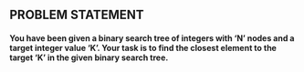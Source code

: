 
## PROBLEM STATEMENT

#### You have been given a binary search tree of integers with ‘N’ nodes and a target integer value ‘K’. Your task is to find the closest element to the target ‘K’ in the given binary search tree.

